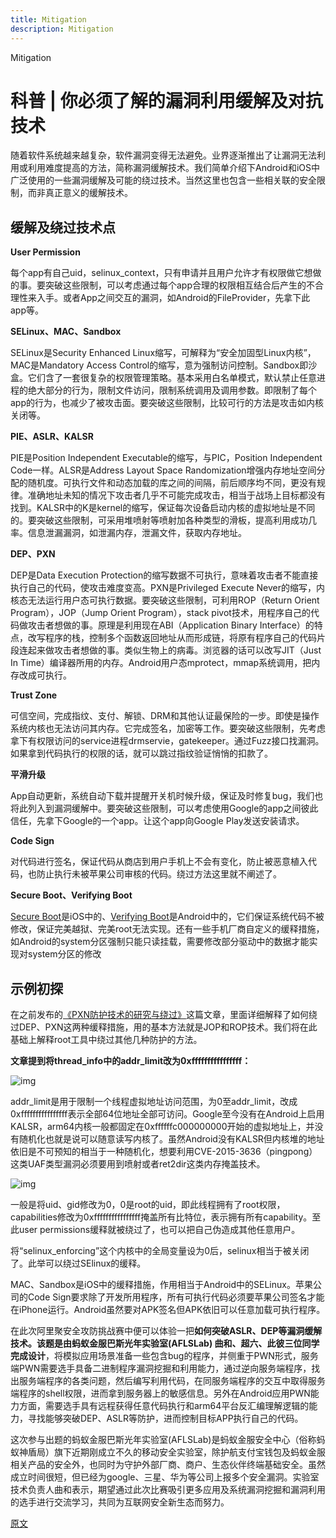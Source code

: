 ```yaml
---
title: Mitigation
description: Mitigation
---
```


Mitigation

# **科普 | 你必须了解的漏洞利用缓解及对抗技术**

随着软件系统越来越复杂，软件漏洞变得无法避免。业界逐渐推出了让漏洞无法利用或利用难度提高的方法，简称漏洞缓解技术。我们简单介绍下Android和iOS中广泛使用的一些漏洞缓解及可能的绕过技术。当然这里也包含一些相关联的安全限制，而非真正意义的缓解技术。

## **缓解及绕过技术点**

**User Permission**

每个app有自己uid，selinux_context，只有申请并且用户允许才有权限做它想做的事。要突破这些限制，可以考虑通过每个app合理的权限相互结合后产生的不合理性来入手。或者App之间交互的漏洞，如Android的FileProvider，先拿下此app等。

**SELinux、MAC、Sandbox**

SELinux是Security Enhanced Linux缩写，可解释为“安全加固型Linux内核”，MAC是Mandatory Access Control的缩写，意为强制访问控制。Sandbox即沙盒。它们含了一套很复杂的权限管理策略。基本采用白名单模式，默认禁止任意进程的绝大部分的行为，限制文件访问，限制系统调用及调用参数。即限制了每个app的行为，也减少了被攻击面。要突破这些限制，比较可行的方法是攻击如内核关闭等。

**PIE、ASLR、KALSR**

PIE是Position Independent Executable的缩写，与PIC，Position Independent Code一样。ALSR是Address Layout Space Randomization增强内存地址空间分配的随机度。可执行文件和动态加载的库之间的间隔，前后顺序均不同，更没有规律。准确地址未知的情况下攻击者几乎不可能完成攻击，相当于战场上目标都没有找到。KALSR中的K是kernel的缩写，保证每次设备启动内核的虚拟地址是不同的。要突破这些限制，可采用堆喷射等喷射加各种类型的滑板，提高利用成功几率。信息泄漏漏洞，如泄漏内存，泄漏文件，获取内存地址。

**DEP、PXN**

DEP是Data Execution Protection的缩写数据不可执行，意味着攻击者不能直接执行自己的代码，使攻击难度变高。PXN是Privileged Execute Never的缩写，内核态无法运行用户态可执行数据。要突破这些限制，可利用ROP（Return Orient Program），JOP（Jump Orient Program），stack pivot技术，用程序自己的代码做攻击者想做的事。原理是利用现在ABI（Application Binary Interface）的特点，改写程序的栈，控制多个函数返回地址从而形成链，将原有程序自己的代码片段连起来做攻击者想做的事。类似生物上的病毒。浏览器的话可以改写JIT（Just In Time）编译器所用的内存。Android用户态mprotect，mmap系统调用，把内存改成可执行。

**Trust Zone**

可信空间，完成指纹、支付、解锁、DRM和其他认证最保险的一步。即使是操作系统内核也无法访问其内存。它完成签名，加密等工作。要突破这些限制，先考虑拿下有权限访问的service进程drmservie，gatekeeper。通过Fuzz接口找漏洞。如果拿到代码执行的权限的话，就可以跳过指纹验证悄悄的扣款了。

**平滑升级**

App自动更新，系统自动下载并提醒开关机时候升级，保证及时修复bug，我们也将此列入到漏洞缓解中。要突破这些限制，可以考虑使用Google的app之间彼此信任，先拿下Google的一个app。让这个app向Google Play发送安装请求。

**Code Sign**

对代码进行签名，保证代码从商店到用户手机上不会有变化，防止被恶意植入代码，也防止执行未被苹果公司审核的代码。绕过方法这里就不阐述了。

**Secure Boot、Verifying Boot**

[Secure Boot](https://www.theiphonewiki.com/wiki/Bootchain)是iOS中的、[Verifying Boot](https://source.android.com/security/verifiedboot/verified-boot.html)是Android中的，它们保证系统代码不被修改，保证完美越狱、完美root无法实现。还有一些手机厂商自定义的缓释措施，如Android的system分区强制只能只读挂载，需要修改部分驱动中的数据才能实现对system分区的修改

## **示例初探**

在之前发布的[《PXN防护技术的研究与绕过》](http://www.10tiao.com/html/176/201508/209974457/1.html?spm=a313e.7916648.0.0.AnvAlt)这篇文章，里面详细解释了如何绕过DEP、PXN这两种缓释措施，用的基本方法就是JOP和ROP技术。我们将在此基础上解释root工具中绕过其他几种防护的方法。

**文章提到将thread_info中的addr_limit改为0xffffffffffffffff：**

![img](assets/hacker_mitigation/1460000007877776.png)

addr_limit是用于限制一个线程虚拟地址访问范围，为0至addr_limit，改成0xffffffffffffffff表示全部64位地址全部可访问。Google至今没有在Android上启用KALSR，arm64内核一般都固定在0xffffffc000000000开始的虚拟地址上，并没有随机化也就是说可以随意读写内核了。虽然Android没有KALSR但内核堆的地址依旧是不可预知的相当于一种随机化，想要利用CVE-2015-3636（pingpong）这类UAF类型漏洞必须要用到喷射或者ret2dir这类内存掩盖技术。

![img](assets/hacker_mitigation/1460000007877777.png)

一般是将uid、gid修改为0，0是root的uid，即此线程拥有了root权限，capabilities修改为0xffffffffffffffff掩盖所有比特位，表示拥有所有capability。至此user permissions缓释就被绕过了，也可以把自己伪造成其他任意用户。

将“selinux_enforcing”这个内核中的全局变量设为0后，selinux相当于被关闭了。此举可以绕过SElinux的缓释。

MAC、Sandbox是iOS中的缓释措施，作用相当于Android中的SELinux。苹果公司的Code Sign要求除了开发所用程序，所有可执行代码必须要苹果公司签名才能在iPhone运行。Android虽然要对APK签名但APK依旧可以任意加载可执行程序。

在此次阿里聚安全攻防挑战赛中便可以体验一把**如何突破ASLR、DEP等漏洞缓解技术。该题是由蚂蚁金服巴斯光年实验室(AFLSLab) 曲和、超六、此彼三位同学完成设计**，将模拟应用场景准备一些包含bug的程序，并侧重于PWN形式，服务端PWN需要选手具备二进制程序漏洞挖掘和利用能力，通过逆向服务端程序，找出服务端程序的各类问题，然后编写利用代码，在同服务端程序的交互中取得服务端程序的shell权限，进而拿到服务器上的敏感信息。另外在Android应用PWN能力方面，需要选手具有远程获得任意代码执行和arm64平台反汇编理解逻辑的能力，寻找能够突破DEP、ASLR等防护，进而控制目标APP执行自己的代码。

这次参与出题的蚂蚁金服巴斯光年实验室(AFLSLab)是蚂蚁金服安全中心（俗称蚂蚁神盾局）旗下近期刚成立不久的移动安全实验室，除护航支付宝钱包及蚂蚁金服相关产品的安全外，也同时为守护外部厂商、商户、生态伙伴终端基础安全。虽然成立时间很短，但已经为google、三星、华为等公司上报多个安全漏洞。实验室技术负责人曲和表示，期望通过此次比赛吸引更多应用及系统漏洞挖掘和漏洞利用的选手进行交流学习，共同为互联网安全新生态而努力。

[原文](https://segmentfault.com/a/1190000007877773)